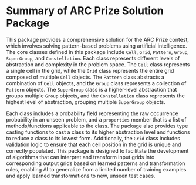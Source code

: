 # Summary of ARC Prize Solution Package

This package provides a comprehensive solution for the ARC Prize contest, which involves solving pattern-based problems using artificial intelligence. The core classes defined in this package include `Cell`, `Grid`, `Pattern`, `Group`, `SuperGroup`, and `Constellation`. Each class represents different levels of abstraction and complexity in the problem space. The `Cell` class represents a single cell in the grid, while the `Grid` class represents the entire grid composed of multiple `Cell` objects. The `Pattern` class abstracts a combination of `Cell` objects, and the `Group` class represents a collection of `Pattern` objects. The `SuperGroup` class is a higher-level abstraction that groups multiple `Group` objects, and the `Constellation` class represents the highest level of abstraction, grouping multiple `SuperGroup` objects.

Each class includes a probability field representing the raw occurrence probability in an unseen problem, and a `properties` member that is a list of methods/functions applicable to the class. The package also provides type casting functions to cast a class to its higher abstraction level and functions to reduce a class to its lowest form. Additionally, the `Grid` class includes validation logic to ensure that each cell position in the grid is unique and correctly populated. This package is designed to facilitate the development of algorithms that can interpret and transform input grids into corresponding output grids based on learned patterns and transformation rules, enabling AI to generalize from a limited number of training examples and apply learned transformations to new, unseen test cases.
